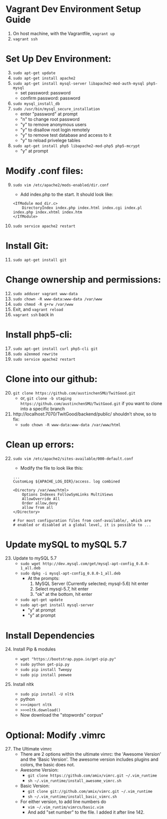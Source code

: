 
# Vagrant Dev Environment Setup Guide
1. On host machine, with the Vagrantfile, `vagrant up`
2. `vagrant ssh`

# Set Up Dev Environment:
3. `sudo apt-get update`
4. `sudo apt-get install apache2`
5. `sudo apt-get install mysql-server libapache2-mod-auth-mysql php5-mysql`
    - set password: password
    - confirm password: password
6. `sudo mysql_install_db`
7. `sudo /usr/bin/mysql_secure_installation`
    - enter "password" at prompt
    - "n" to change root password
    - "y" to remove anonymous users
    - "y" to disallow root login remotely
    - "y" to remove test database and access to it
    - "y" to reload privelege tables
8.  `sudo apt-get install php5 libapache2-mod-php5 php5-mcrypt`
    - "y" at prompt

# Modify .conf files:

9. `sudo vim /etc/apache2/mods-enabled/dir.conf`
    - Add index.php to the start. It should look like:
    
    ```
    <IfModule mod_dir.c>
        DirectoryIndex index.php index.html index.cgi index.pl index.php index.xhtml index.htm
    </IfModule>
    ```

10. `sudo service apache2 restart`

# Install Git:
11. `sudo apt-get install git`

# Change ownership and permissions:
12. `sudo adduser vagrant www-data`
13. `sudo chown -R www-data:www-data /var/www`
14. `sudo chmod -R g+rw /var/www`
15. Exit, and `vagrant reload`
16. `vagrant ssh` back in

# Install php5-cli:
17. `sudo apt-get install curl php5-cli git`
18. `sudo a2enmod rewrite`
19. `sudo service apache2 restart`

# Clone into our github:
20. `git clone https://github.com/austinchenSMU/TwitGood.git`
    - or,  `git clone -b staging https://github.com/austinchenSMU/TwitGood.git` if you want to clone into a specific branch
21. http://localhost:7070/TwitGood/backend/public/ shouldn’t show, so to fix:
    - `sudo chown -R www-data:www-data /var/www/html`

# Clean up errors:
22. `sudo vim /etc/apache2/sites-available/000-default.conf`
    - Modify the file to look like this:

    ```
    ...
    CustomLog ${APACHE_LOG_DIR}/access. log combined
    
    <Directory /var/www/html>
		Options Indexes FollowSymLinks MultiViews
		AllowOverride All
		Order allow,deny
		allow from all
    </Directory>
    
    # For most configuration files from conf-available/, which are
    # enabled or disabled at a global level, it is possible to ...
    ```
# Update mySQL to mySQL 5.7
23. Update to mySQL 5.7
    - `sudo wget http://dev.mysql.com/get/mysql-apt-config_0.8.0-1_all.deb`
    - `sudo dpkg -i mysql-apt-config_0.8.0-1_all.deb`
        - At the prompts:
            1. MySQL Server (Currently selected; mysql-5.6) hit enter
            2. Select mysql-5.7, hit enter
            3. "ok" at the bottom, hit enter
    - `sudo apt-get update`
    - `sudo apt-get install mysql-server`
        - "y" at prompt
        - "y" at prompt

# Install Dependencies
24. Install Pip & modules 
    - `wget "https://bootstrap.pypa.io/get-pip.py"`
    - `sudo python get-pip.py`
    - `sudo pip install Tweepy`
    - `sudo pip install peewee`

25. Install nltk
    - `sudo pip install -U nltk`
    - python
    - `>>>import nltk`
    - `>>>nltk.download()`
    - Now download the "stopwords" corpus"


# Optional: Modify .vimrc
27. The Ultimate vimrc
    - There are 2 options within the ultimate vimrc: the 'Awesome Version' and the 'Basic Version'. The awesome version includes plugins and colors, the basic does not.
    - Awesome Version:
        - `git clone https://github.com/amix/vimrc.git ~/.vim_runtime`
        - `sh ~/.vim_runtime/install_awesome_vimrc.sh`
    - Basic Version:
        - `git clone git://github.com/amix/vimrc.git ~/.vim_runtime`
        - `sh ~/.vim_runtime/install_basic_vimrc.sh`
    - For either version, to add line numbers do
        - `vim ~/.vim_runtim/vimrcs/basic.vim`
        - And add "set number" to the file. I added it after line 142.



